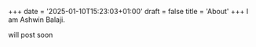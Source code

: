 +++
date = '2025-01-10T15:23:03+01:00'
draft = false
title = 'About'
+++
I am Ashwin Balaji.

will post soon